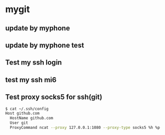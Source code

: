 # mygit
## update by myphone
## update by myphone test
## Test my ssh login
## test my ssh mi6
## Test proxy socks5 for ssh(git)
 ```bash
$ cat ~/.ssh/config
Host github.com
   HostName github.com
   User git
   ProxyCommand ncat --proxy 127.0.0.1:1080 --proxy-type socks5 %h %p
```
